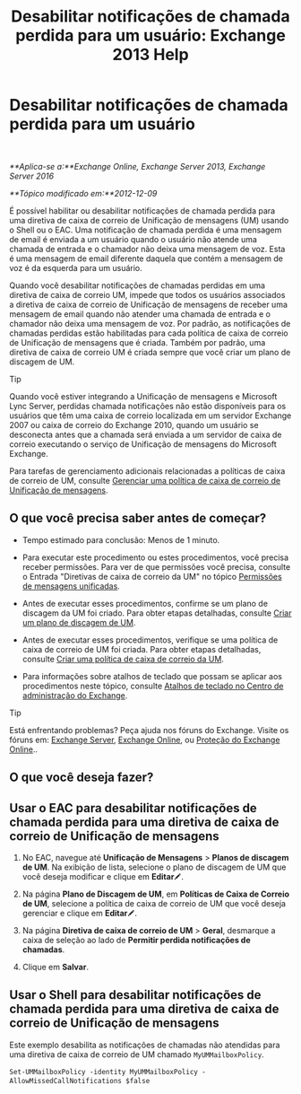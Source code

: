 ﻿---
title: 'Desabilitar notificações de chamada perdida para um usuário: Exchange 2013 Help'
TOCTitle: Desabilitar notificações de chamada perdida para um usuário
ms:assetid: e54937d5-3074-454f-b561-e601fecfc6ad
ms:mtpsurl: https://technet.microsoft.com/pt-br/library/JJ673570(v=EXCHG.150)
ms:contentKeyID: 52058544
ms.date: 05/22/2018
mtps_version: v=EXCHG.150
ms.translationtype: MT
---

# Desabilitar notificações de chamada perdida para um usuário

 

_**Aplica-se a:**Exchange Online, Exchange Server 2013, Exchange Server 2016_

_**Tópico modificado em:**2012-12-09_

É possível habilitar ou desabilitar notificações de chamada perdida para uma diretiva de caixa de correio de Unificação de mensagens (UM) usando o Shell ou o EAC. Uma notificação de chamada perdida é uma mensagem de email é enviada a um usuário quando o usuário não atende uma chamada de entrada e o chamador não deixa uma mensagem de voz. Esta é uma mensagem de email diferente daquela que contém a mensagem de voz é da esquerda para um usuário.

Quando você desabilitar notificações de chamadas perdidas em uma diretiva de caixa de correio UM, impede que todos os usuários associados a diretiva de caixa de correio de Unificação de mensagens de receber uma mensagem de email quando não atender uma chamada de entrada e o chamador não deixa uma mensagem de voz. Por padrão, as notificações de chamadas perdidas estão habilitadas para cada política de caixa de correio de Unificação de mensagens que é criada. Também por padrão, uma diretiva de caixa de correio UM é criada sempre que você criar um plano de discagem de UM.


> [!TIP]
> Quando você estiver integrando a Unificação de mensagens e Microsoft Lync Server, perdidas chamada notificações não estão disponíveis para os usuários que têm uma caixa de correio localizada em um servidor Exchange 2007 ou caixa de correio do Exchange 2010, quando um usuário se desconecta antes que a chamada será enviada a um servidor de caixa de correio executando o serviço de Unificação de mensagens do Microsoft Exchange.



Para tarefas de gerenciamento adicionais relacionadas a políticas de caixa de correio de UM, consulte [Gerenciar uma política de caixa de correio de Unificação de mensagens](manage-a-um-mailbox-policy-exchange-2013-help.md).

## O que você precisa saber antes de começar?

  - Tempo estimado para conclusão: Menos de 1 minuto.

  - Para executar este procedimento ou estes procedimentos, você precisa receber permissões. Para ver de que permissões você precisa, consulte o Entrada "Diretivas de caixa de correio da UM" no tópico [Permissões de mensagens unificadas](unified-messaging-permissions-exchange-2013-help.md).

  - Antes de executar esses procedimentos, confirme se um plano de discagem da UM foi criado. Para obter etapas detalhadas, consulte [Criar um plano de discagem de UM](create-a-um-dial-plan-exchange-2013-help.md).

  - Antes de executar esses procedimentos, verifique se uma política de caixa de correio de UM foi criada. Para obter etapas detalhadas, consulte [Criar uma política de caixa de correio da UM](create-a-um-mailbox-policy-exchange-2013-help.md).

  - Para informações sobre atalhos de teclado que possam se aplicar aos procedimentos neste tópico, consulte [Atalhos de teclado no Centro de administração do Exchange](keyboard-shortcuts-in-the-exchange-admin-center-exchange-online-protection-help.md).


> [!TIP]
> Está enfrentando problemas? Peça ajuda nos fóruns do Exchange. Visite os fóruns em: <A href="https://go.microsoft.com/fwlink/p/?linkid=60612">Exchange Server</A>, <A href="https://go.microsoft.com/fwlink/p/?linkid=267542">Exchange Online</A>, ou <A href="https://go.microsoft.com/fwlink/p/?linkid=285351">Proteção do Exchange Online</A>..



## O que você deseja fazer?

## Usar o EAC para desabilitar notificações de chamada perdida para uma diretiva de caixa de correio de Unificação de mensagens

1.  No EAC, navegue até **Unificação de Mensagens** \> **Planos de discagem de UM**. Na exibição de lista, selecione o plano de discagem de UM que você deseja modificar e clique em **Editar**![Ícone de edição](images/JJ218640.6f53ccb2-1f13-4c02-bea0-30690e6ea71d(EXCHG.150).gif "Ícone de edição").

2.  Na página **Plano de Discagem de UM**, em **Políticas de Caixa de Correio de UM**, selecione a política de caixa de correio de UM que você deseja gerenciar e clique em **Editar**![Ícone de edição](images/JJ218640.6f53ccb2-1f13-4c02-bea0-30690e6ea71d(EXCHG.150).gif "Ícone de edição").

3.  Na página **Diretiva de caixa de correio de UM** \> **Geral**, desmarque a caixa de seleção ao lado de **Permitir perdida notificações de chamadas**.

4.  Clique em **Salvar**.

## Usar o Shell para desabilitar notificações de chamada perdida para uma diretiva de caixa de correio de Unificação de mensagens

Este exemplo desabilita as notificações de chamadas não atendidas para uma diretiva de caixa de correio de UM chamado `MyUMMailboxPolicy`.

    Set-UMMailboxPolicy -identity MyUMMailboxPolicy -AllowMissedCallNotifications $false

